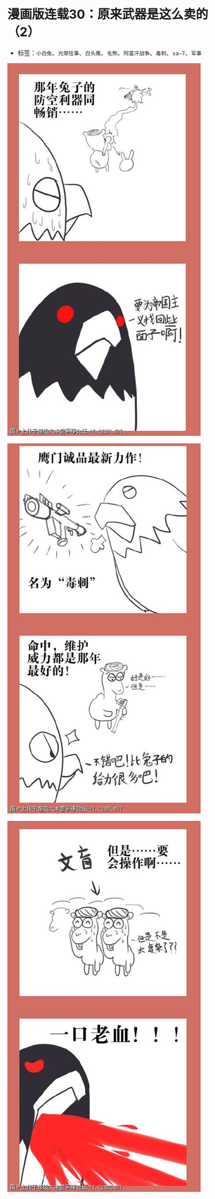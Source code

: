 # 漫画版连载30：原来武器是这么卖的（2）

* 标签：`小白兔`、`光荣往事`、`白头鹰`、`毛熊`、`阿富汗战争`、`毒刺`、`sa—7`、`军事`

![comic_strip_30_1](../../assets/img/comic_strip_30_1.jpg)

![comic_strip_30_2](../../assets/img/comic_strip_30_2.jpg)

![comic_strip_30_3](../../assets/img/comic_strip_30_3.jpg)
